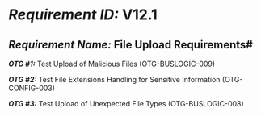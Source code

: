 # ***Requirement ID:*** V12.1

## ***Requirement Name:*** File Upload Requirements#

***OTG #1:*** Test Upload of Malicious Files (OTG-BUSLOGIC-009)

***OTG #2:*** Test File Extensions Handling for Sensitive Information (OTG-CONFIG-003)

***OTG #3:*** Test Upload of Unexpected File Types (OTG-BUSLOGIC-008)
